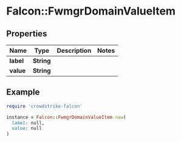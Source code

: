 # Falcon::FwmgrDomainValueItem

## Properties

| Name | Type | Description | Notes |
| ---- | ---- | ----------- | ----- |
| **label** | **String** |  |  |
| **value** | **String** |  |  |

## Example

```ruby
require 'crowdstrike-falcon'

instance = Falcon::FwmgrDomainValueItem.new(
  label: null,
  value: null
)
```

